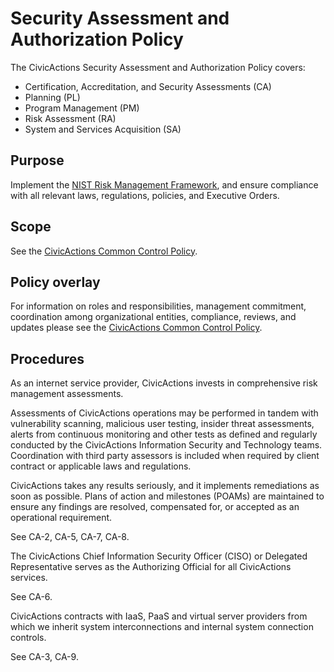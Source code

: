 # Security Assessment and Authorization Policy

The CivicActions Security Assessment and Authorization Policy covers:

* Certification, Accreditation, and Security Assessments (CA)
* Planning (PL)
* Program Management (PM)
* Risk Assessment (RA)
* System and Services Acquisition (SA)

## Purpose

Implement the [NIST Risk Management Framework](http://csrc.nist.gov/groups/SMA/fisma/framework.html), and ensure compliance with all relevant laws, regulations, policies, and Executive Orders.

## Scope

See the [CivicActions Common Control Policy](CivicActions-Common-Control-Policy.md).

## Policy overlay

For information on roles and responsibilities, management commitment, coordination among
organizational entities, compliance, reviews, and updates please see the
[CivicActions Common Control Policy](CivicActions-Common-Control-Policy.md).

## Procedures

As an internet service provider, CivicActions invests in comprehensive risk management
assessments.

Assessments of CivicActions operations may be performed in tandem with vulnerability
scanning, malicious user testing, insider threat assessments, alerts from continuous
monitoring and other tests as defined and regularly conducted by the CivicActions
Information Security and Technology teams. Coordination with third party assessors is
included when required by client contract or applicable laws and regulations.

CivicActions takes any results seriously, and it implements remediations as soon as
possible. Plans of action and milestones (POAMs) are maintained to ensure any findings are
resolved, compensated for, or accepted as an operational requirement.

See CA-2, CA-5, CA-7, CA-8.

The CivicActions Chief Information Security Officer (CISO) or Delegated Representative
serves as the Authorizing Official for all CivicActions services.

See CA-6.

CivicActions contracts with IaaS, PaaS and virtual server providers from which we inherit
system interconnections and internal system connection controls.

See CA-3, CA-9.
